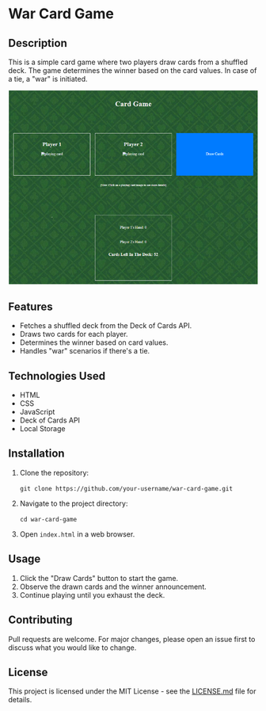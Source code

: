 # War Card Game

## Description

This is a simple card game where two players draw cards from a shuffled deck. The game determines the winner based on the card values. In case of a tie, a "war" is initiated.

![War Card Game](img/card-game.png)

## Features

- Fetches a shuffled deck from the Deck of Cards API.
- Draws two cards for each player.
- Determines the winner based on card values.
- Handles "war" scenarios if there's a tie.

## Technologies Used

- HTML
- CSS
- JavaScript
- Deck of Cards API
- Local Storage

## Installation

1. Clone the repository:

    `
    git clone https://github.com/your-username/war-card-game.git
    `

2. Navigate to the project directory:

    `
    cd war-card-game
    `


3. Open `index.html` in a web browser.

## Usage

1. Click the "Draw Cards" button to start the game.
2. Observe the drawn cards and the winner announcement.
3. Continue playing until you exhaust the deck.

## Contributing

Pull requests are welcome. For major changes, please open an issue first to discuss what you would like to change.

## License

This project is licensed under the MIT License - see the [LICENSE.md](LICENSE.md) file for details.
